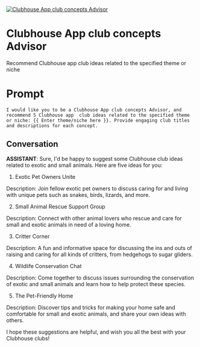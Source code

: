 
[![Clubhouse App club concepts Advisor](https://flow-prompt-covers.s3.us-west-1.amazonaws.com/icon/illustrative/illus_7.png)]()
# Clubhouse App club concepts Advisor 
Recommend Clubhouse app club ideas related to the specified theme or niche

# Prompt

```
I would like you to be a Clubhouse App club concepts Advisor, and recommend 5 Clubhouse app  club ideas related to the specified theme or niche: {{ Enter theme/niche here }}. Provide engaging club titles and descriptions for each concept.

```

## Conversation

**ASSISTANT**: Sure, I'd be happy to suggest some Clubhouse club ideas related to exotic and small animals. Here are five ideas for you:



1. Exotic Pet Owners Unite

Description: Join fellow exotic pet owners to discuss caring for and living with unique pets such as snakes, birds, lizards, and more.



2. Small Animal Rescue Support Group

Description: Connect with other animal lovers who rescue and care for small and exotic animals in need of a loving home.



3. Critter Corner

Description: A fun and informative space for discussing the ins and outs of raising and caring for all kinds of critters, from hedgehogs to sugar gliders.



4. Wildlife Conservation Chat

Description: Come together to discuss issues surrounding the conservation of exotic and small animals and learn how to help protect these species.



5. The Pet-Friendly Home

Description: Discover tips and tricks for making your home safe and comfortable for small and exotic animals, and share your own ideas with others.



I hope these suggestions are helpful, and wish you all the best with your Clubhouse clubs!


